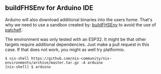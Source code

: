 ## buildFHSEnv for Arduino IDE 

Arduino will also download additional binaries into the users home.
That's why we need to use a sandbox created by:
[buildFHSEnv](https://nixos.org/nixpkgs/manual/#sec-fhs-environments)
to avoid the use of [patchelf](https://nixos.org/patchelf.html).

The environment was only tested with an ESP32. It might be that
other targets require additional dependencies. Just make a pull request
in this case. If that does not work, you might as well try platformio.

```console
$ nix-shell https://github.com/nix-community/nix-environments/archive/master.tar.gz -A arduino
[nix-shell] $ arduino
```
